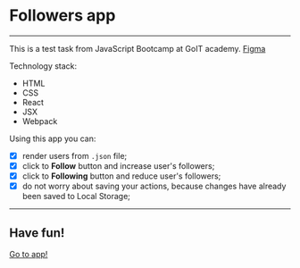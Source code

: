 # Followers app

---

This is a test task from JavaScript Bootcamp at GoIT academy.
[Figma](https://www.figma.com/file/zun1oP6NmS2Lmgbcj6e1IG/Test?node-id=0%3A1&t=jXntvZ6qgSXM4YK5-0) 

Technology stack:
* HTML
* CSS
* React 
* JSX
* Webpack

Using this app you can:
- [x] render users from `.json` file;
- [x] click to **Follow** button and increase user's followers;
- [x] click to **Following** button and reduce user's followers;
- [x] do not worry about saving your actions, because changes have already been saved to Local Storage;

---
 ## Have fun!

 [Go to app!](https://yuliiadikun.github.io/Followers/)